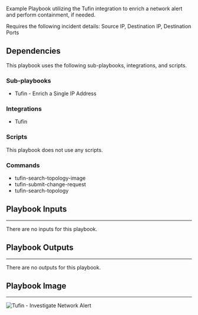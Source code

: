 Example Playbook utilizing the Tufin integration to enrich a network alert and perform containment, if needed.

Requires the following incident details:  Source IP, Destination IP, Destination Ports

## Dependencies
This playbook uses the following sub-playbooks, integrations, and scripts.

### Sub-playbooks
* Tufin - Enrich a Single IP Address

### Integrations
* Tufin

### Scripts
This playbook does not use any scripts.

### Commands
* tufin-search-topology-image
* tufin-submit-change-request
* tufin-search-topology

## Playbook Inputs
---
There are no inputs for this playbook.

## Playbook Outputs
---
There are no outputs for this playbook.

## Playbook Image
---
![Tufin - Investigate Network Alert](https://raw.githubusercontent.com/cvescan/cvescan/37e0906aef21802f8f4a8ecd5ea16d9eb642f0ed/Packs/Tufin/doc_files/Tufin%20-%20Investigate%20Network%20Alert.png)
